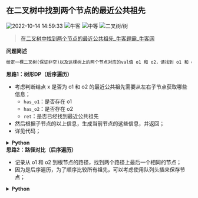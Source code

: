 ## 在二叉树中找到两个节点的最近公共祖先
<!--START_SECTION:badge-->

![2022-10-14 14:59:33](https://img.shields.io/static/v1?label=last%20modify&message=2022-10-14%2014%3A59%3A33&color=yellowgreen&style=flat-square)
![牛客](https://img.shields.io/static/v1?label=source&message=%E7%89%9B%E5%AE%A2&color=green&style=flat-square)
![中等](https://img.shields.io/static/v1?label=level&message=%E4%B8%AD%E7%AD%89&color=yellow&style=flat-square)
![二叉树/树](https://img.shields.io/static/v1?label=tags&message=%E4%BA%8C%E5%8F%89%E6%A0%91/%E6%A0%91&color=orange&style=flat-square)

<!--END_SECTION:badge-->
<!--info
tags: [二叉树]
source: 牛客
level: 中等
number: '0102'
name: 在二叉树中找到两个节点的最近公共祖先
companies: []
-->

> [在二叉树中找到两个节点的最近公共祖先_牛客题霸_牛客网](https://www.nowcoder.com/practice/e0cc33a83afe4530bcec46eba3325116)

<summary><b>问题简述</b></summary>

```txt
给定一棵二叉树(保证非空)以及这棵树上的两个节点对应的val值 o1 和 o2，请找到 o1 和 o2 的最近公共祖先节点。
```

<!-- 
<details><summary><b>详细描述</b></summary>

```txt
```

</details>
-->

<!-- <div align="center"><img src="../../../_assets/xxx.png" height="300" /></div> -->

<summary><b>思路1：树形DP（后序遍历）</b></summary>

- 考虑判断结点 x 是否为 o1 和 o2 的最近公共祖先需要从左右子节点获取哪些信息；
    - `has_o1`：是否存在 o1
    - `has_o2`：是否存在 o2
    - `ret`：是否已经找到最近公共祖先
- 然后根据子节点的以上信息，生成当前节点的这些信息，并返回；
- 详见代码；

<details><summary><b>Python</b></summary>

```python
class Solution:
    def lowestCommonAncestor(self , root: TreeNode, o1: int, o2: int) -> int:
        
        from dataclasses import dataclass
        
        @dataclass
        class Info:
            has_o1: bool  # 以当前结点为根节点的树中是否存在 o1
            has_o2: bool  # 以当前结点为根节点的树中是否存在 o2
            ret: int  # o1 和 o2 的最近公共祖先

        def dfs(x):
            if not x: return Info(False, False, None)
            
            l, r = dfs(x.left), dfs(x.right)
            has_o1 = l.has_o1 or r.has_o1 or x.val == o1
            has_o2 = l.has_o2 or r.has_o2 or x.val == o2
            ret = l.ret or r.ret or x.val if has_o1 and has_o2 else None
            return Info(has_o1, has_o2, ret)
        
        return dfs(root).ret
```

</details>


<summary><b>思路2：路径对比（后序遍历）</b></summary>

- 记录从 o1 和 o2 到根节点的路径，找到两个路径上最后一个相同的节点；
- 因为是后序遍历，为了顺序比较所有祖先，可以考虑使用队列头插来保存节点；

<details><summary><b>Python</b></summary>

```python
class Solution:
    def lowestCommonAncestor(self , root: TreeNode, o1: int, o2: int) -> int:
        
        def dfs(x, o, path):  # 获取 o 的祖先路径
            if not x: return False
            l, r = dfs(x.left, o, path), dfs(x.right, o, path)
            if l or r or x.val == o: 
                path.appendleft(x.val)
                return True
            return False
        
        from collections import deque
        p1 = deque(); dfs(root, o1, p1)
        p2 = deque(); dfs(root, o2, p2)
        
        pre = -1
        for v1, v2 in zip(p1, p2):
            if v1 == v2: pre = v1
            else: break
                
        return pre
```

</details>